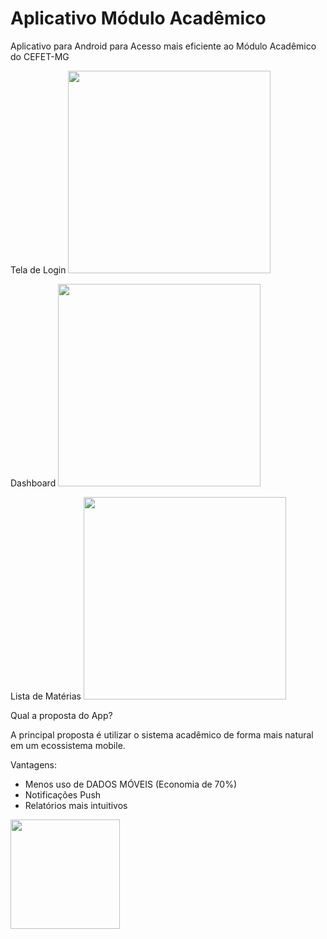 
# Aplicativo Módulo Acadêmico
Aplicativo para Android para Acesso mais eficiente ao Módulo Acadêmico do CEFET-MG


Tela de Login
<img src="http://i.imgur.com/RTUWfdx.png" width="324"/>

Dashboard
<img src="http://i.imgur.com/9JvpqFY.jpg" width="324"/>

Lista de Matérias
<img src="http://i.imgur.com/upUK7jO.jpg" width="324"/>

Qual a proposta do App?

A principal proposta é utilizar o sistema acadêmico de forma mais natural em um ecossistema mobile.

Vantagens:
  
  - Menos uso de DADOS MÓVEIS (Economia de 70%)
  - Notificações Push 
  - Relatórios mais intuitivos
  
<img src="http://taplend.com/img/google-play-cs.png" width="175"/>
